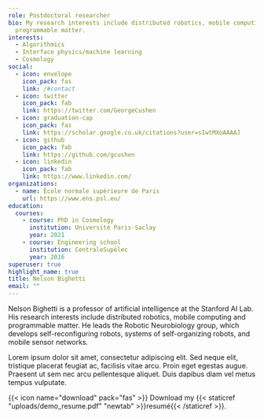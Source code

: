 ```yaml
---
role: Postdoctoral researcher
bio: My research interests include distributed robotics, mobile computing and
  programmable matter.
interests:
  - Algorithmics
  - Interface physics/machine learning
  - Cosmology
social:
  - icon: envelope
    icon_pack: fas
    link: /#contact
  - icon: twitter
    icon_pack: fab
    link: https://twitter.com/GeorgeCushen
  - icon: graduation-cap
    icon_pack: fas
    link: https://scholar.google.co.uk/citations?user=sIwtMXoAAAAJ
  - icon: github
    icon_pack: fab
    link: https://github.com/gcushen
  - icon: linkedin
    icon_pack: fab
    link: https://www.linkedin.com/
organizations:
  - name: École normale supérieure de Paris
    url: https://www.ens.psl.eu/
education:
  courses:
    - course: PhD in Cosmology
      institution: Université Paris-Saclay
      year: 2021
    - course: Engineering school
      institution: CentraleSupélec
      year: 2016
superuser: true
highlight_name: true
title: Nelson Bighetti
email: ""
---
```


Nelson Bighetti is a professor of artificial intelligence at the Stanford AI Lab. His research interests include distributed robotics, mobile computing and programmable matter. He leads the Robotic Neurobiology group, which develops self-reconfiguring robots, systems of self-organizing robots, and mobile sensor networks.

Lorem ipsum dolor sit amet, consectetur adipiscing elit. Sed neque elit, tristique placerat feugiat ac, facilisis vitae arcu. Proin eget egestas augue. Praesent ut sem nec arcu pellentesque aliquet. Duis dapibus diam vel metus tempus vulputate.

{{< icon name="download" pack="fas" >}} Download my {{< staticref "uploads/demo_resume.pdf" "newtab" >}}resumé{{< /staticref >}}.
